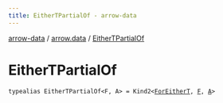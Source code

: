 ```yaml
---
title: EitherTPartialOf - arrow-data
---
```


[arrow-data](../index.html) / [arrow.data](index.html) / [EitherTPartialOf](./-either-t-partial-of.html)

# EitherTPartialOf

`typealias EitherTPartialOf<F, A> = Kind2<`[`ForEitherT`](-for-either-t.html)`, `[`F`](-either-t-partial-of.html#F)`, `[`A`](-either-t-partial-of.html#A)`>`